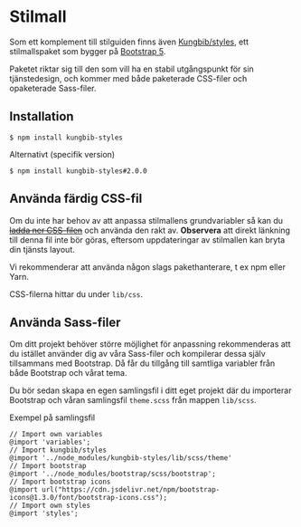 # Stilmall

Som ett komplement till stilguiden finns även [Kungbib/styles](https://github.com/Kungbib/styles), ett stilmallspaket som bygger på [Bootstrap 5](http://getbootstrap.com/).

Paketet riktar sig till den som vill ha en stabil utgångspunkt för sin tjänstedesign, och kommer med både paketerade CSS-filer och opaketerade Sass-filer.

## Installation

    $ npm install kungbib-styles
Alternativt (specifik version)

    $ npm install kungbib-styles#2.0.0

## Använda färdig CSS-fil
Om du inte har behov av att anpassa stilmallens grundvariabler så kan du <del>[ladda ner CSS-filen](#)</del> och använda den rakt av. **Observera** att direkt länkning till denna fil inte bör göras, eftersom uppdateringar av stilmallen kan bryta din tjänsts layout.

Vi rekommenderar att använda någon slags pakethanterare, t ex npm eller Yarn.

CSS-filerna hittar du under `lib/css`.

## Använda Sass-filer
Om ditt projekt behöver större möjlighet för anpassning rekommenderas att du istället använder dig av våra Sass-filer och kompilerar dessa själv tillsammans med Bootstrap. Då får du tillgång till samtliga variabler från både Bootstrap och vårat tema.

Du bör sedan skapa en egen samlingsfil i ditt eget projekt där du importerar Bootstrap och våran samlingsfil `theme.scss` från mappen `lib/scss`.

Exempel på samlingsfil

````
// Import own variables
@import 'variables';
// Import kungbib/styles
@import '../node_modules/kungbib-styles/lib/scss/theme'
// Import bootstrap
@import '../node_modules/bootstrap/scss/bootstrap';
// Import bootstrap icons
@import url("https://cdn.jsdelivr.net/npm/bootstrap-icons@1.3.0/font/bootstrap-icons.css");
// Import own styles
@import 'styles';
```` 
